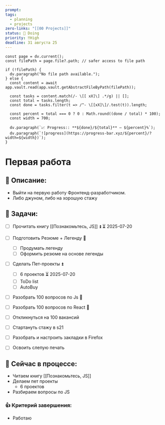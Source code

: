 ```yaml
---
prompt: 
tags:
  - planning
  - projects
zero-links: "[[00 Projects]]"
status: 📌 Doing
priority: ‼️High
deadline: 31 августа 25
---
```

```dataviewjs
const page = dv.current();
const filePath = page.file?.path; // safer access to file path

if (!filePath) {
  dv.paragraph("No file path available.");
} else {
  const content = await app.vault.read(app.vault.getAbstractFileByPath(filePath));
  
  const tasks = content.match(/- \[[ xX]\] .*/g) || [];
  const total = tasks.length;
  const done = tasks.filter(t => /^- \[[xX]\]/.test(t)).length;
  
  const percent = total === 0 ? 0 : Math.round((done / total) * 100);
  const width = 700;
  
  dv.paragraph(`📈 Progress:: **${done}/${total}** — ${percent}%`);
  dv.paragraph(`![progress](https://progress-bar.xyz/${percent}/?width=${width})`);
}

```
# Первая работа
## 📑 Описание:
- Выйти на первую работу Фронтенд-разработчиком.
- Либо джуном, либо на хорошую стажу

## 📅 Задачи:
- [ ] Прочитать книгу [[Познакомьтесь, JS]] ⏫ ⏳ 2025-07-20
- [ ] Подготовить Резюме + Легенду 🔽 
	- [ ] Продумать легенду
	- [ ] Оформить резюме на основе легенды
- [ ] Сделать Пет-проекты ⏫ 
	- [ ] 6 проектов ⏳ 2025-07-20
	- [ ] ToDo list
	- [ ] AutoBuy
- [ ] Разобрать 100 вопросов по Js 🔺 
- [ ] Разобрать 100 вопросов по React 🔺
- [ ] Откликнуться на 100 вакансий
- [ ] Стартануть стажу в s21
- [ ] Разобрать и настроить закладки в Firefox
- [ ] Освоить слепую печать


## 📌 Сейчас в процессе:
- Читаем книгу [[Познакомьтесь, JS]]
- Делаем пет проекты
	- 6 проектов
- Разбираем вопросы по JS

### 👍 Критерий завершения:
- Работаю

